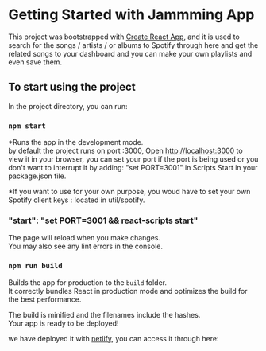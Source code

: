 # Getting Started with Jammming App

This project was bootstrapped with [Create React App](https://github.com/facebook/create-react-app), and it is used to search for the songs / artists / or albums to Spotify through here and get the related songs to your dashboard and you can make your own playlists and even save them.

## To start using the project

In the project directory, you can run:

### `npm start`

*Runs the app in the development mode.\
by default the project runs on port :3000, Open [http://localhost:3000](http://localhost:3000) to view it in your browser, you can set your port if the port is being used or you don't want to interrupt it by adding: "set PORT=3001" in Scripts Start in your package.json file.

*If you want to use for your own purpose, you woud have to set your own Spotify client keys : located in util/spotify. 

### "start": "set PORT=3001 && react-scripts start"

The page will reload when you make changes.\
You may also see any lint errors in the console.


### `npm run build`

Builds the app for production to the `build` folder.\
It correctly bundles React in production mode and optimizes the build for the best performance.

The build is minified and the filenames include the hashes.\
Your app is ready to be deployed!

we have deployed it with [netlify](https://sad-mcclintock-9ce405.netlify.app/), you can access it through here: 

